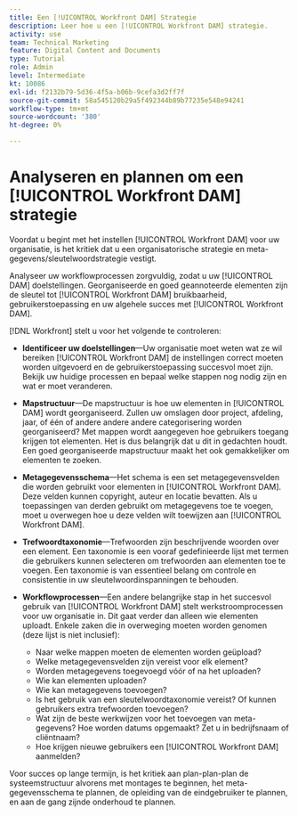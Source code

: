 ```yaml
---
title: Een [!UICONTROL Workfront DAM] Strategie
description: Leer hoe u een [!UICONTROL Workfront DAM] strategie.
activity: use
team: Technical Marketing
feature: Digital Content and Documents
type: Tutorial
role: Admin
level: Intermediate
kt: 10086
exl-id: f2132b79-5d36-4f5a-b06b-9cefa3d2ff7f
source-git-commit: 58a545120b29a5f492344b89b77235e548e94241
workflow-type: tm+mt
source-wordcount: '380'
ht-degree: 0%

---
```


# Analyseren en plannen om een [!UICONTROL Workfront DAM] strategie

Voordat u begint met het instellen [!UICONTROL Workfront DAM] voor uw organisatie, is het kritiek dat u een organisatorische strategie en meta-gegevens/sleutelwoordstrategie vestigt.

Analyseer uw workflowprocessen zorgvuldig, zodat u uw [!UICONTROL DAM] doelstellingen. Georganiseerde en goed geannoteerde elementen zijn de sleutel tot [!UICONTROL Workfront DAM] bruikbaarheid, gebruikerstoepassing en uw algehele succes met [!UICONTROL Workfront DAM].

[!DNL Workfront] stelt u voor het volgende te controleren:

* **Identificeer uw doelstellingen**—Uw organisatie moet weten wat ze wil bereiken [!UICONTROL Workfront DAM] de instellingen correct moeten worden uitgevoerd en de gebruikerstoepassing succesvol moet zijn. Bekijk uw huidige processen en bepaal welke stappen nog nodig zijn en wat er moet veranderen.
* **Mapstructuur**—De mapstructuur is hoe uw elementen in [!UICONTROL DAM] wordt georganiseerd. Zullen uw omslagen door project, afdeling, jaar, of één of andere andere andere categorisering worden georganiseerd? Met mappen wordt aangegeven hoe gebruikers toegang krijgen tot elementen. Het is dus belangrijk dat u dit in gedachten houdt. Een goed georganiseerde mapstructuur maakt het ook gemakkelijker om elementen te zoeken.
* **Metagegevensschema**—Het schema is een set metagegevensvelden die worden gebruikt voor elementen in [!UICONTROL Workfront DAM]. Deze velden kunnen copyright, auteur en locatie bevatten. Als u toepassingen van derden gebruikt om metagegevens toe te voegen, moet u overwegen hoe u deze velden wilt toewijzen aan [!UICONTROL Workfront DAM].
* **Trefwoordtaxonomie**—Trefwoorden zijn beschrijvende woorden over een element. Een taxonomie is een vooraf gedefinieerde lijst met termen die gebruikers kunnen selecteren om trefwoorden aan elementen toe te voegen. Een taxonomie is van essentieel belang om controle en consistentie in uw sleutelwoordinspanningen te behouden.
* **Workflowprocessen**—Een andere belangrijke stap in het succesvol gebruik van [!UICONTROL Workfront DAM] stelt werkstroomprocessen voor uw organisatie in. Dit gaat verder dan alleen wie elementen uploadt. Enkele zaken die in overweging moeten worden genomen (deze lijst is niet inclusief):

   * Naar welke mappen moeten de elementen worden geüpload?
   * Welke metagegevensvelden zijn vereist voor elk element?
   * Worden metagegevens toegevoegd vóór of na het uploaden?
   * Wie kan elementen uploaden?
   * Wie kan metagegevens toevoegen?
   * Is het gebruik van een sleutelwoordtaxonomie vereist? Of kunnen gebruikers extra trefwoorden toevoegen?
   * Wat zijn de beste werkwijzen voor het toevoegen van meta-gegevens? Hoe worden datums opgemaakt? Zet u in bedrijfsnaam of cliëntnaam?
   * Hoe krijgen nieuwe gebruikers een [!UICONTROL Workfront DAM] aanmelden?

Voor succes op lange termijn, is het kritiek aan plan-plan-plan de systeemstructuur alvorens met montages te beginnen, het meta-gegevensschema te plannen, de opleiding van de eindgebruiker te plannen, en aan de gang zijnde onderhoud te plannen.
